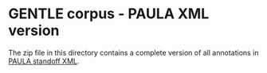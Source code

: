 # GENTLE corpus - PAULA XML version

The zip file in this directory contains a complete version of all annotations in [PAULA standoff XML](https://github.com/korpling/paula-xml). 